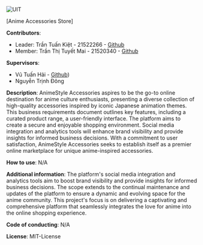 ![UIT](https://img.shields.io/badge/from-UIT%20VNUHCM-blue?style=for-the-badge&link=https%3A%2F%2Fwww.uit.edu.vn%2F)

[Anime Accessories Store]

**Contributors**:

- Leader: Trần Tuấn Kiệt - 21522266 - [Github](https://github.com/tuankietcoderr)
- Member: Trần Thị Tuyết Mai - 21520340 - [Github](https://github.com/tuytmai)

**Supervisors**:

- Vũ Tuấn Hải - [Github](https://github.com/vutuanhai237))
- Nguyễn Trịnh Đông

**Description**: AnimeStyle Accessories aspires to be the go-to online destination for anime culture enthusiasts, presenting a diverse collection of high-quality accessories inspired by iconic Japanese animation themes. This business requirements document outlines key features, including a curated product range, a user-friendly interface. The platform aims to create a secure and enjoyable shopping environment. Social media integration and analytics tools will enhance brand visibility and provide insights for informed business decisions. With a commitment to user satisfaction, AnimeStyle Accessories seeks to establish itself as a premier online marketplace for unique anime-inspired accessories.

**How to use**: N/A

**Additional information**: The platform's social media integration and analytics tools aim to boost brand visibility and provide insights for informed business decisions. The scope extends to the continual maintenance and updates of the platform to ensure a dynamic and evolving space for the anime community. This project's focus is on delivering a captivating and comprehensive platform that seamlessly integrates the love for anime into the online shopping experience.

**Code of conducting**: N/A

**License**: MIT-License


